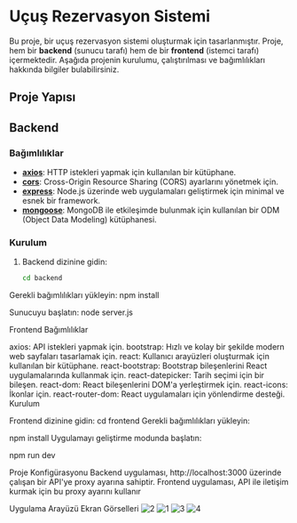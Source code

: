 
# Uçuş Rezervasyon Sistemi

Bu proje, bir uçuş rezervasyon sistemi oluşturmak için tasarlanmıştır. Proje, hem bir **backend** (sunucu tarafı) hem de bir **frontend** (istemci tarafı) içermektedir. Aşağıda projenin kurulumu, çalıştırılması ve bağımlılıkları hakkında bilgiler bulabilirsiniz.

## Proje Yapısı
## Backend

### Bağımlılıklar

- **[axios](https://axios-http.com/)**: HTTP istekleri yapmak için kullanılan bir kütüphane.
- **[cors](https://github.com/expressjs/cors)**: Cross-Origin Resource Sharing (CORS) ayarlarını yönetmek için.
- **[express](https://expressjs.com/)**: Node.js üzerinde web uygulamaları geliştirmek için minimal ve esnek bir framework.
- **[mongoose](https://mongoosejs.com/)**: MongoDB ile etkileşimde bulunmak için kullanılan bir ODM (Object Data Modeling) kütüphanesi.

### Kurulum

1. Backend dizinine gidin:
   ```bash
   cd backend

Gerekli bağımlılıkları yükleyin:
npm install

Sunucuyu başlatın:
node server.js

Frontend
Bağımlılıklar

axios: API istekleri yapmak için.
bootstrap: Hızlı ve kolay bir şekilde modern web sayfaları tasarlamak için.
react: Kullanıcı arayüzleri oluşturmak için kullanılan bir kütüphane.
react-bootstrap: Bootstrap bileşenlerini React uygulamalarında kullanmak için.
react-datepicker: Tarih seçimi için bir bileşen.
react-dom: React bileşenlerini DOM'a yerleştirmek için.
react-icons: İkonlar için.
react-router-dom: React uygulamaları için yönlendirme desteği.
Kurulum

Frontend dizinine gidin:
cd frontend
Gerekli bağımlılıkları yükleyin:

npm install
Uygulamayı geliştirme modunda başlatın:

npm run dev

Proje Konfigürasyonu
Backend uygulaması, http://localhost:3000 üzerinde çalışan bir API'ye proxy ayarına sahiptir. Frontend uygulaması, API ile iletişim kurmak için bu proxy ayarını kullanır

Uygulama Arayüzü Ekran Görselleri
![2](https://github.com/user-attachments/assets/78a71ef4-24a3-43be-8d1c-f16d01a98f95)
![1](https://github.com/user-attachments/assets/14dfa7f3-d8cb-472e-8c65-2d577aa07fd0)
![3](https://github.com/user-attachments/assets/576832ba-0b21-4519-bacc-d1c4ab1bb79d)
![4](https://github.com/user-attachments/assets/e734d94d-edd8-42d7-b830-56d70503276f)
